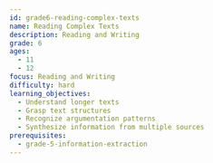 ```yaml
---
id: grade6-reading-complex-texts
name: Reading Complex Texts
description: Reading and Writing
grade: 6
ages:
  - 11
  - 12
focus: Reading and Writing
difficulty: hard
learning_objectives:
  - Understand longer texts
  - Grasp text structures
  - Recognize argumentation patterns
  - Synthesize information from multiple sources
prerequisites:
  - grade-5-information-extraction
---
```


